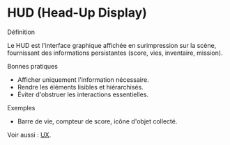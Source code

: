 # HUD (Head-Up Display)

Définition

Le HUD est l'interface graphique affichée en surimpression sur la scène, fournissant des informations persistantes (score, vies, inventaire, mission).

Bonnes pratiques

- Afficher uniquement l'information nécessaire.
- Rendre les éléments lisibles et hiérarchisés.
- Éviter d'obstruer les interactions essentielles.

Exemples

- Barre de vie, compteur de score, icône d'objet collecté.

Voir aussi : [UX](../ux/).
